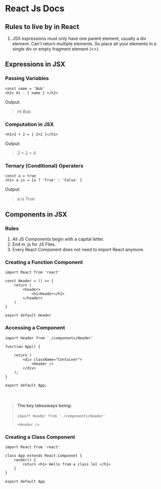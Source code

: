 # React Js Docs

## Rules to live by in React

1. JSX expressions must only have one parent element, usually a div element. Can't return multiple elements. So place all your elements in a single div or empty fragment element (<>).


## Expressions in JSX

### Passing Variables

```
const name = 'Bob'
<h2> Hi - { name } </h2>
```

Output:<br>
> Hi Bob

### Computation in JSX
```
<h1>2 + 2 = { 2+2 }</h1>
```
Output:<br>
> 2 + 2 = 4

### Ternary (Conditional) Operaters
```
const a = true
<h1> a is = {a ? 'True' : 'False' }
```
Output:<br>
> a is True

## Components in JSX

### Rules

1. All JS Components begin with a capital letter.
2. End in .js for JS Files.
3. Every React Component does not need to import React anymore.

### Creating a Function Component

```
import React from 'react'

const Header = () => {
	return (
		<header>
			<h1>Header</h1>
		</header>
	)
}

export default Header
```

### Accessing a Component

```
import Header from './components/Header'

function App() {

	return (
		<div className="Container">
			<Header />
		</div>
	);
}

export default App;
```
<br>

> #### The key takeaways being: <br>
>
> `import Header from './components/Header'`<br>
> 
> `<Header />`

### Creating a Class Component

```
import React from 'react'

class App extends React.Component {
	render() {
		return <h1> Hello from a class lol </h1>
	}
}

export default App
```

